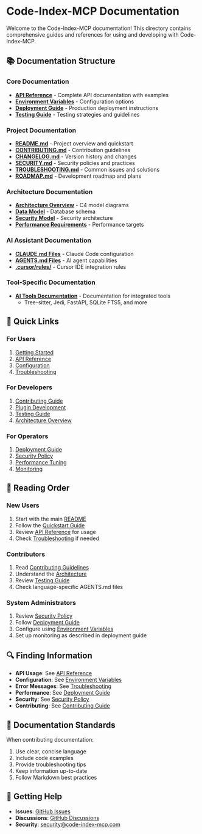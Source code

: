 # Code-Index-MCP Documentation

Welcome to the Code-Index-MCP documentation! This directory contains comprehensive guides and references for using and developing with Code-Index-MCP.

## 📚 Documentation Structure

### Core Documentation
- **[API Reference](./API-REFERENCE.md)** - Complete API documentation with examples
- **[Environment Variables](./ENVIRONMENT-VARIABLES.md)** - Configuration options
- **[Deployment Guide](./DEPLOYMENT-GUIDE.md)** - Production deployment instructions
- **[Testing Guide](./TESTING-GUIDE.md)** - Testing strategies and guidelines

### Project Documentation
- **[README.md](../README.md)** - Project overview and quickstart
- **[CONTRIBUTING.md](../CONTRIBUTING.md)** - Contribution guidelines
- **[CHANGELOG.md](../CHANGELOG.md)** - Version history and changes
- **[SECURITY.md](../SECURITY.md)** - Security policies and practices
- **[TROUBLESHOOTING.md](../TROUBLESHOOTING.md)** - Common issues and solutions
- **[ROADMAP.md](../ROADMAP.md)** - Development roadmap and plans

### Architecture Documentation
- **[Architecture Overview](../architecture/)** - C4 model diagrams
- **[Data Model](../architecture/data_model.md)** - Database schema
- **[Security Model](../architecture/security_model.md)** - Security architecture
- **[Performance Requirements](../architecture/performance_requirements.md)** - Performance targets

### AI Assistant Documentation
- **[CLAUDE.md Files](../CLAUDE.md)** - Claude Code configuration
- **[AGENTS.md Files](../AGENTS.md)** - AI agent capabilities
- **[.cursor/rules/](../.cursor/rules/)** - Cursor IDE integration rules

### Tool-Specific Documentation
- **[AI Tools Documentation](../ai_docs/)** - Documentation for integrated tools
  - Tree-sitter, Jedi, FastAPI, SQLite FTS5, and more

## 🚀 Quick Links

### For Users
1. [Getting Started](../README.md#-quickstart)
2. [API Reference](./API-REFERENCE.md)
3. [Configuration](./ENVIRONMENT-VARIABLES.md)
4. [Troubleshooting](../TROUBLESHOOTING.md)

### For Developers
1. [Contributing Guide](../CONTRIBUTING.md)
2. [Plugin Development](../README.md#-development)
3. [Testing Guide](./TESTING-GUIDE.md)
4. [Architecture Overview](../architecture/)

### For Operators
1. [Deployment Guide](./DEPLOYMENT-GUIDE.md)
2. [Security Policy](../SECURITY.md)
3. [Performance Tuning](./DEPLOYMENT-GUIDE.md#performance-tuning)
4. [Monitoring](./DEPLOYMENT-GUIDE.md#monitoring)

## 📖 Reading Order

### New Users
1. Start with the main [README](../README.md)
2. Follow the [Quickstart Guide](../README.md#-quickstart)
3. Review [API Reference](./API-REFERENCE.md) for usage
4. Check [Troubleshooting](../TROUBLESHOOTING.md) if needed

### Contributors
1. Read [Contributing Guidelines](../CONTRIBUTING.md)
2. Understand the [Architecture](../architecture/)
3. Review [Testing Guide](./TESTING-GUIDE.md)
4. Check language-specific AGENTS.md files

### System Administrators
1. Review [Security Policy](../SECURITY.md)
2. Follow [Deployment Guide](./DEPLOYMENT-GUIDE.md)
3. Configure using [Environment Variables](./ENVIRONMENT-VARIABLES.md)
4. Set up monitoring as described in deployment guide

## 🔍 Finding Information

- **API Usage**: See [API Reference](./API-REFERENCE.md)
- **Configuration**: See [Environment Variables](./ENVIRONMENT-VARIABLES.md)
- **Error Messages**: See [Troubleshooting](../TROUBLESHOOTING.md)
- **Performance**: See [Deployment Guide](./DEPLOYMENT-GUIDE.md#performance-tuning)
- **Security**: See [Security Policy](../SECURITY.md)
- **Contributing**: See [Contributing Guide](../CONTRIBUTING.md)

## 📝 Documentation Standards

When contributing documentation:
1. Use clear, concise language
2. Include code examples
3. Provide troubleshooting tips
4. Keep information up-to-date
5. Follow Markdown best practices

## 🤝 Getting Help

- **Issues**: [GitHub Issues](https://github.com/yourusername/Code-Index-MCP/issues)
- **Discussions**: [GitHub Discussions](https://github.com/yourusername/Code-Index-MCP/discussions)
- **Security**: security@code-index-mcp.com
